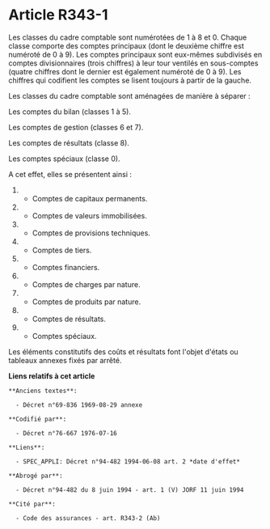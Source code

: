 # Article R343-1

Les classes du cadre comptable sont numérotées de 1 à 8 et 0. Chaque classe comporte des comptes principaux (dont le deuxième
chiffre est numéroté de 0 à 9). Les comptes principaux sont eux-mêmes subdivisés en comptes divisionnaires (trois chiffres) à
leur tour ventilés en sous-comptes (quatre chiffres dont le dernier est également numéroté de 0 à 9). Les chiffres qui
codifient les comptes se lisent toujours à partir de la gauche.

Les classes du cadre comptable sont aménagées de manière à séparer :

Les comptes du bilan (classes 1 à 5).

Les comptes de gestion (classes 6 et 7).

Les comptes de résultats (classe 8).

Les comptes spéciaux (classe 0).

A cet effet, elles se présentent ainsi :

1. - Comptes de capitaux permanents.

2. - Comptes de valeurs immobilisées.

3. - Comptes de provisions techniques.

4. - Comptes de tiers.

5. - Comptes financiers.

6. - Comptes de charges par nature.

7. - Comptes de produits par nature.

8. - Comptes de résultats.

0. - Comptes spéciaux.

Les éléments constitutifs des coûts et résultats font l'objet d'états ou tableaux annexes fixés par arrêté.

**Liens relatifs à cet article**

	**Anciens textes**:

	  - Décret n°69-836 1969-08-29 annexe

	**Codifié par**:

	  - Décret n°76-667 1976-07-16

	**Liens**:

	  - SPEC_APPLI: Décret n°94-482 1994-06-08 art. 2 *date d'effet*

	**Abrogé par**:

	  - Décret n°94-482 du 8 juin 1994 - art. 1 (V) JORF 11 juin 1994

	**Cité par**:

	  - Code des assurances - art. R343-2 (Ab)
